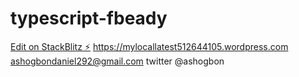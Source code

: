 # typescript-fbeady

[Edit on StackBlitz ⚡️](https://stackblitz.com/edit/typescript-fbeady)
https://mylocallatest512644105.wordpress.com
ashogbondaniel292@gmail.com
twitter @ashogbon